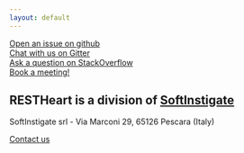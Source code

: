 ```yaml
---
layout: default
---
```


<div class="h-100 jumbotron jumbotron-fluid background-primary my-0 pt-3">
    <div class="d-flex justify-content-center align-content-end w-100 h-100 pt-5">
        <div class="row text-center">
            <div class="col-12 my-2">
                <a class="btn-o-white btn btn-lg" title="Issues" href="https://github.com/SoftInstigate/restheart/issues/new" target="blank"> <i style="font-size:18px" class="icon-code"></i>Open an issue on github</a>
            </div>
            <div class="col-12 my-2">
                <a class="btn-o-white btn btn-lg" title="Chat" href="https://gitter.im/SoftInstigate/restheart" target="blank"> <i style="font-size:18px" class="icon-chat-alt"></i>Chat with us on Gitter</a>
            </div>
            <div class="col-12 my-2">
                <a class="btn-o-white btn btn-lg" title="Questions" href="https://stackoverflow.com/questions/ask?tags=restheart" target="blank"> <i style="font-size:18px" class="icon-lightbulb"></i>Ask a question on StackOverflow</a>
            </div>
            <div class="col-12 my-2">
                <a class="btn-o-white btn btn-lg" title="Demo" href="https://calendly.com/restheart" target="blank"> <i style="font-size:18px" class="icon-calendar"></i>Book a meeting!</a>
            </div>
        </div>
    </div>
</div>

<div class="mb-5">
        <div class="d-flex justify-content-center">
            <div class="mt-4 mx-auto rounded p-2 bg-white">
                <h2 class="text-center m-0"><strong>RESTHeart</strong> is a division of
                <strong><a href="https://softinstigate.com">SoftInstigate</a></strong></h2>
            </div>
        </div>
    <div class="mt-2 text-center">
        <p>SoftInstigate srl - Via Marconi 29, 65126 Pescara (Italy)</p>
        <a class="btn btn-lg mt-3" title="Demo" href="https://restheart.com/#contact" target="blank">Contact us</a>
    </div>
</div>